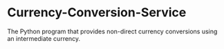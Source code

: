 # Currency-Conversion-Service
The Python program that provides non-direct currency conversions using an intermediate currency.
